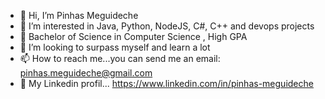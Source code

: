 - 👋 Hi, I’m Pinhas Meguideche
- 👀 I’m interested in Java, Python, NodeJS, C#, C++ and devops projects
- 🌱 Bachelor of Science in Computer Science , High GPA
- 💞️ I’m looking to surpass myself and learn a lot
- 📫 How to reach me...you can send me an email: pinhas.meguideche@gmail.com
- 👔 My Linkedin profil... https://www.linkedin.com/in/pinhas-meguideche

                         

<!---
PinhasMeg/PinhasMeg is a ✨ special ✨ repository because its `README.md` (this file) appears on your GitHub profile.
You can click the Preview link to take a look at your changes.
--->
